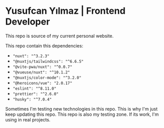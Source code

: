 # Yusufcan Yılmaz | Frontend Developer

This repo is source of my current personal website.

This repo contain this dependencies:
- `"nuxt": "^3.2.3"`
- `"@nuxtjs/tailwindcss": "^6.6.5"`
- `"@vite-pwa/nuxt": "^0.0.7"`
- `"@vueuse/nuxt": "^10.1.2"`
- `"@nuxtjs/color-mode": "^3.2.0"`
- `"@heroicons/vue": "2.0.17"`
- `"eslint": "^8.11.0"`
- `"prettier": "^2.6.0"`
- `"husky": "^7.0.4"`

Sometimes I'm testing new technologies in this repo. This is why I'm just keep updating this repo. This repo is also my testing zone. If its work, I'm using in real projects.
